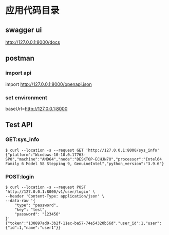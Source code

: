 # 应用代码目录

## swagger ui

http://127.0.0.1:8000/docs

## postman 

### import api
import http://127.0.0.1:8000/openapi.json

### set environment

baseUrl=http://127.0.0.1:8000


## Test API

### GET:sys_info
```
$ curl --location -s --request GET 'http://127.0.0.1:8000/sys_info'
{"platform":"Windows-10-10.0.17763-SP0","machine":"AMD64","node":"DESKTOP-ECHJN7O","processor":"Intel64 Family 6 Model 58 Stepping 9, GenuineIntel","python_version":"3.9.6"}
```

### POST:login
```
$ curl --location -s --request POST 'http://127.0.0.1:8000/v1/user/login' \
--header 'Content-Type: application/json' \
--data-raw '{
    "type": "password",
    "key": "test",
    "password": "123456"
}'
{"token":"130897ad0-3b2f-11ec-ba57-74e54320b56d","user_id":1,"user":{"id":1,"name":"user1"}}

```